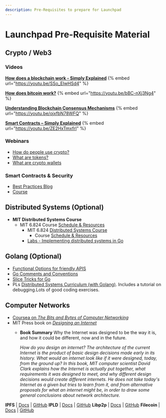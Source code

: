 ```yaml
---
description: Pre-Requisites to prepare for Launchpad
---
```

# Launchpad Pre-Requisite Material

## Crypto / Web3

### Videos

**[How does a blockchain work - Simply Explained](https://youtu.be/SSo_EIwHSd4)**
{% embed url="https://youtu.be/SSo_EIwHSd4" %}

**[How does bitcoin work?](https://youtu.be/bBC-nXj3Ng4)**
{% embed url="https://youtu.be/bBC-nXj3Ng4" %}

**[Understanding Blockchain Consensus Mechanisms](https://youtu.be/ojxfbN78WFQ)**
{% embed url="https://youtu.be/ojxfbN78WFQ" %}

**[Smart Contracts – Simply Explained](https://youtu.be/ZE2HxTmxfrI)**
{% embed url="https://youtu.be/ZE2HxTmxfrI" %}

### Webinars
* [How do people use crypto?](https://learn.consensys.net/catalog/info/id:194,cms_featured_course:1)
* [What are tokens?](https://learn.consensys.net/catalog/info/id:174,cms_featured_course:1)
* [What are crypto wallets](https://courses.consensys.net/courses/take/what-is-a-crypto-wallet/lessons/10028774-what-is-a-crypto-wallet-webinar)

### Smart Contracts & Security
  * [Best Practices Blog](https://consensys.github.io/smart-contract-best-practices/)
  * [Course](https://courses.consensys.net/courses/take/smart-contract-security/lessons/9798331-smart-contracts-security-best-practices)

## Distributed Systems (Optional)

* **MIT Distributed Systems Course**
  * MIT 6.824 Course [Schedule & Resources](https://pdos.csail.mit.edu/6.824/schedule.html)
    * MIT 6.824 [Distributed Systems Course](https://pdos.csail.mit.edu/6.824/)
      * Course [Schedule & Resources](https://pdos.csail.mit.edu/6.824/schedule.html)
    * [Labs - Implementing distributed systems in Go](https://ipfs.io/ipfs/Qmcri6S86LuivUY4FDcM1phu5REXcFYootxn1GsRoqnFN4/)

## Golang (Optional)
* [Functional Options for friendly APIS](https://dave.cheney.net/2014/10/17/functional-options-for-friendly-apis)
* [Go Comments and Conventions](https://github.com/golang/go/wiki/CodeReviewComments)
* [Slice Tricks for Go](https://github.com/golang/go/wiki/SliceTricks)
* PLs [Distributed Systems Curriculum (with Golang)](https://docs.google.com/document/d/18mlkt3JPHP2eSeDOeCE0wafnLKv95Taj0rDh0NIus3Y/edit#heading=h.l73q2rxlx59z). Includes a tutorial on debugging.Lots of good coding exercises.

## Computer Networks
* [Coursea on _The Bits and Bytes of Computer Networking_](https://www.coursera.org/learn/computer-networking)
* MIT Press book on [_Designing an Internet_](https://mitpress.mit.edu/books/designing-internet)
  * **Book Summary**
  Why the Internet was designed to be the way it is, and how it could be different, now and in the future.

    _How do you design an internet? The architecture of the current Internet is the product of basic design decisions made early in its history. What would an internet look like if it were designed, today, from the ground up? In this book, MIT computer scientist David Clark explains how the Internet is actually put together, what requirements it was designed to meet, and why different design decisions would create different internets. He does not take today's Internet as a given but tries to learn from it, and from alternative proposals for what an internet might be, in order to draw some general conclusions about network architecture._

**IPFS**  |  [Docs](https://docs.ipfs.io/)  |  [GitHub](https://github.com/ipfs)     **IPLD**  |  [Docs](https://ipld.io/docs/)  |  [GitHub](https://github.com/ipld)  **Libp2p**  |  [Docs](https://docs.libp2p.io/)  |  [GitHub](https://github.com/libp2p)     **Filecoin**  |  [Docs](https://docs.filecoin.io/)  |  [GitHub](https://github.com/filecoin-project) 
